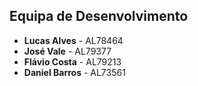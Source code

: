 ## Equipa de Desenvolvimento

- **Lucas Alves** - AL78464  
- **José Vale** - AL79377  
- **Flávio Costa** - AL79213  
- **Daniel Barros** - AL73561
